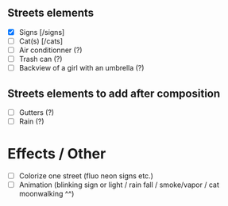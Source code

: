 ## Streets elements
 - [x] Signs [/signs]
 - [ ] Cat(s) [/cats]
 - [ ] Air conditionner (?)
 - [ ] Trash can (?)
 - [ ] Backview of a girl with an umbrella (?)

## Streets elements to add after composition
 - [ ] Gutters (?)
 - [ ] Rain (?)

# Effects / Other
 - [ ] Colorize one street (fluo neon signs etc.)
 - [ ] Animation (blinking sign or light / rain fall / smoke/vapor / cat moonwalking ^^)
